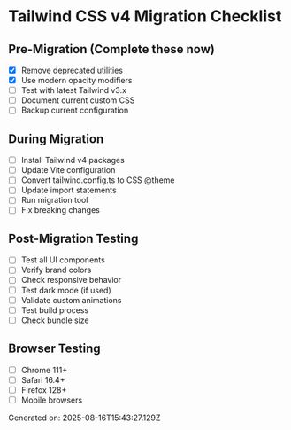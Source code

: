 # Tailwind CSS v4 Migration Checklist

## Pre-Migration (Complete these now)
- [x] Remove deprecated utilities
- [x] Use modern opacity modifiers  
- [ ] Test with latest Tailwind v3.x
- [ ] Document current custom CSS
- [ ] Backup current configuration

## During Migration
- [ ] Install Tailwind v4 packages
- [ ] Update Vite configuration
- [ ] Convert tailwind.config.ts to CSS @theme
- [ ] Update import statements
- [ ] Run migration tool
- [ ] Fix breaking changes

## Post-Migration Testing
- [ ] Test all UI components
- [ ] Verify brand colors
- [ ] Check responsive behavior
- [ ] Test dark mode (if used)
- [ ] Validate custom animations
- [ ] Test build process
- [ ] Check bundle size

## Browser Testing
- [ ] Chrome 111+
- [ ] Safari 16.4+
- [ ] Firefox 128+
- [ ] Mobile browsers

Generated on: 2025-08-16T15:43:27.129Z

